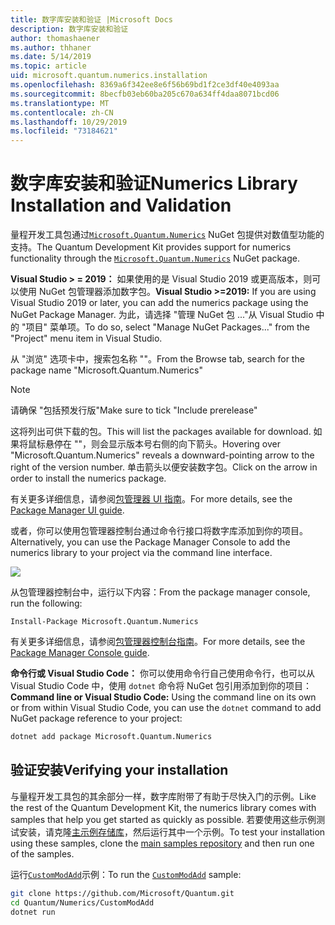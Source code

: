 ```yaml
---
title: 数字库安装和验证 |Microsoft Docs
description: 数字库安装和验证
author: thomashaener
ms.author: thhaner
ms.date: 5/14/2019
ms.topic: article
uid: microsoft.quantum.numerics.installation
ms.openlocfilehash: 8369a6f342ee8e6f56b69bd1f2ce3df40e4093aa
ms.sourcegitcommit: 8becfb03eb60ba205c670a634ff4daa8071bcd06
ms.translationtype: MT
ms.contentlocale: zh-CN
ms.lasthandoff: 10/29/2019
ms.locfileid: "73184621"
---
```

# <a name="numerics-library-installation-and-validation"></a><span data-ttu-id="e4b47-103">数字库安装和验证</span><span class="sxs-lookup"><span data-stu-id="e4b47-103">Numerics Library Installation and Validation</span></span>

<span data-ttu-id="e4b47-104">量程开发工具包通过[`Microsoft.Quantum.Numerics`](https://www.nuget.org/packages/Microsoft.Quantum.Numerics) NuGet 包提供对数值型功能的支持。</span><span class="sxs-lookup"><span data-stu-id="e4b47-104">The Quantum Development Kit provides support for numerics functionality through the [`Microsoft.Quantum.Numerics`](https://www.nuget.org/packages/Microsoft.Quantum.Numerics) NuGet package.</span></span>

<span data-ttu-id="e4b47-105">**Visual Studio > = 2019：** 如果使用的是 Visual Studio 2019 或更高版本，则可以使用 NuGet 包管理器添加数字包。</span><span class="sxs-lookup"><span data-stu-id="e4b47-105">**Visual Studio >=2019:** If you are using Visual Studio 2019 or later, you can add the numerics package using the NuGet Package Manager.</span></span>
<span data-ttu-id="e4b47-106">为此，请选择 "管理 NuGet 包 ..."从 Visual Studio 中的 "项目" 菜单项。</span><span class="sxs-lookup"><span data-stu-id="e4b47-106">To do so, select "Manage NuGet Packages..." from the "Project" menu item in Visual Studio.</span></span>

<span data-ttu-id="e4b47-107">从 "浏览" 选项卡中，搜索包名称 ""。</span><span class="sxs-lookup"><span data-stu-id="e4b47-107">From the Browse tab, search for the package name "Microsoft.Quantum.Numerics"</span></span>

> [!NOTE]
> <span data-ttu-id="e4b47-108">请确保 "包括预发行版"</span><span class="sxs-lookup"><span data-stu-id="e4b47-108">Make sure to tick "Include prerelease"</span></span>

<span data-ttu-id="e4b47-109">这将列出可供下载的包。</span><span class="sxs-lookup"><span data-stu-id="e4b47-109">This will list the packages available for download.</span></span>
<span data-ttu-id="e4b47-110">如果将鼠标悬停在 ""，则会显示版本号右侧的向下箭头。</span><span class="sxs-lookup"><span data-stu-id="e4b47-110">Hovering over "Microsoft.Quantum.Numerics" reveals a downward-pointing arrow to the right of the version number.</span></span>
<span data-ttu-id="e4b47-111">单击箭头以便安装数字包。</span><span class="sxs-lookup"><span data-stu-id="e4b47-111">Click on the arrow in order to install the numerics package.</span></span>

<span data-ttu-id="e4b47-112">有关更多详细信息，请参阅[包管理器 UI 指南](https://docs.microsoft.com/nuget/tools/package-manager-ui)。</span><span class="sxs-lookup"><span data-stu-id="e4b47-112">For more details, see the [Package Manager UI guide](https://docs.microsoft.com/nuget/tools/package-manager-ui).</span></span>

<span data-ttu-id="e4b47-113">或者，你可以使用包管理器控制台通过命令行接口将数字库添加到你的项目。</span><span class="sxs-lookup"><span data-stu-id="e4b47-113">Alternatively, you can use the Package Manager Console to add the numerics library to your project via the command line interface.</span></span>

![](~/media/vs2017-nuget-console-menu.png)

<span data-ttu-id="e4b47-114">从包管理器控制台中，运行以下内容：</span><span class="sxs-lookup"><span data-stu-id="e4b47-114">From the package manager console, run the following:</span></span>

```
Install-Package Microsoft.Quantum.Numerics
```

<span data-ttu-id="e4b47-115">有关更多详细信息，请参阅[包管理器控制台指南](https://docs.microsoft.com/nuget/tools/package-manager-console)。</span><span class="sxs-lookup"><span data-stu-id="e4b47-115">For more details, see the [Package Manager Console guide](https://docs.microsoft.com/nuget/tools/package-manager-console).</span></span>

<span data-ttu-id="e4b47-116">**命令行或 Visual Studio Code：** 你可以使用命令行自己使用命令行，也可以从 Visual Studio Code 中，使用 `dotnet` 命令将 NuGet 包引用添加到你的项目：</span><span class="sxs-lookup"><span data-stu-id="e4b47-116">**Command line or Visual Studio Code:** Using the command line on its own or from within Visual Studio Code, you can use the `dotnet` command to add NuGet package reference to your project:</span></span>

```bash
dotnet add package Microsoft.Quantum.Numerics
```


## <a name="verifying-your-installation"></a><span data-ttu-id="e4b47-117">验证安装</span><span class="sxs-lookup"><span data-stu-id="e4b47-117">Verifying your installation</span></span>

<span data-ttu-id="e4b47-118">与量程开发工具包的其余部分一样，数字库附带了有助于尽快入门的示例。</span><span class="sxs-lookup"><span data-stu-id="e4b47-118">Like the rest of the Quantum Development Kit, the numerics library comes with samples that help you get started as quickly as possible.</span></span>
<span data-ttu-id="e4b47-119">若要使用这些示例测试安装，请克隆[主示例存储库](https://github.com/Microsoft/Quantum)，然后运行其中一个示例。</span><span class="sxs-lookup"><span data-stu-id="e4b47-119">To test your installation using these samples, clone the [main samples repository](https://github.com/Microsoft/Quantum) and then run one of the samples.</span></span>

<span data-ttu-id="e4b47-120">运行[`CustomModAdd`](https://github.com/microsoft/Quantum/tree/master/Numerics/CustomModAdd)示例：</span><span class="sxs-lookup"><span data-stu-id="e4b47-120">To run the [`CustomModAdd`](https://github.com/microsoft/Quantum/tree/master/Numerics/CustomModAdd) sample:</span></span>

```bash
git clone https://github.com/Microsoft/Quantum.git
cd Quantum/Numerics/CustomModAdd
dotnet run
```